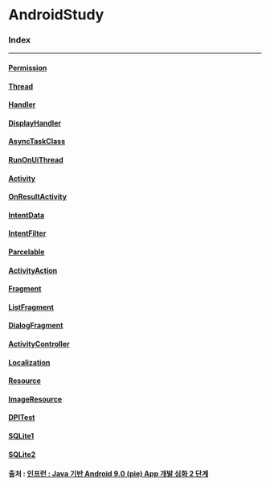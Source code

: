# AndroidStudy

### Index

-----

#### [Permission](./Permission)

#### [Thread](./Thread)

#### [Handler](./Handler)

#### [DisplayHandler](./DisplayHandler)

#### [AsyncTaskClass](./AsyncTaskClass)

#### [RunOnUiThread](./RunOnUiThread)

#### [Activity](./ActivityRun)

#### [OnResultActivity](./OnResultActivity)

#### [IntentData](./IntentData)

#### [IntentFilter](./IntentFilter)

#### [Parcelable](./Parcelable)

#### [ActivityAction](./ActivityAction)

#### [Fragment](./Fragment)

#### [ListFragment](./ListFragment)

#### [DialogFragment](./DialogFragment)

#### [ActivityController](./ActivityController)

#### [Localization](./Localization)

#### [Resource](./Resource)

#### [ImageResource](./ImageResource)

#### [DPITest](./DPITest)

#### [SQLite1](./SQLite1)

#### [SQLite2](./SQLite2)



#### 출처 : [인프런 : Java 기반 Android 9.0 (pie) App 개발 심화 2 단계](https://www.inflearn.com/course/android-pie-9-0-2)

